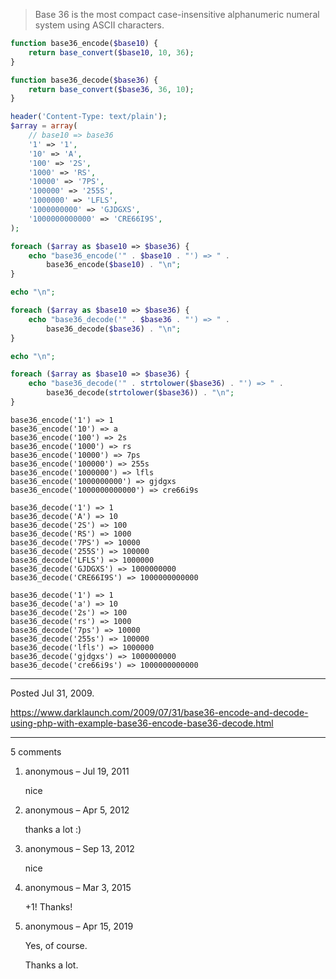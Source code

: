 > Base 36 is the most compact case-insensitive alphanumeric numeral system using ASCII characters.
```php
function base36_encode($base10) {
    return base_convert($base10, 10, 36);
}

function base36_decode($base36) {
    return base_convert($base36, 36, 10);
}
```

```php
header('Content-Type: text/plain');
$array = array(
    // base10 => base36
    '1' => '1',
    '10' => 'A',
    '100' => '2S',
    '1000' => 'RS',
    '10000' => '7PS',
    '100000' => '255S',
    '1000000' => 'LFLS',
    '1000000000' => 'GJDGXS',
    '1000000000000' => 'CRE66I9S',
);

foreach ($array as $base10 => $base36) {
    echo "base36_encode('" . $base10 . "') => " .
        base36_encode($base10) . "\n";
}

echo "\n";

foreach ($array as $base10 => $base36) {
    echo "base36_decode('" . $base36 . "') => " .
        base36_decode($base36) . "\n";
}

echo "\n";

foreach ($array as $base10 => $base36) {
    echo "base36_decode('" . strtolower($base36) . "') => " .
        base36_decode(strtolower($base36)) . "\n";
}
```

```
base36_encode('1') => 1
base36_encode('10') => a
base36_encode('100') => 2s
base36_encode('1000') => rs
base36_encode('10000') => 7ps
base36_encode('100000') => 255s
base36_encode('1000000') => lfls
base36_encode('1000000000') => gjdgxs
base36_encode('1000000000000') => cre66i9s

base36_decode('1') => 1
base36_decode('A') => 10
base36_decode('2S') => 100
base36_decode('RS') => 1000
base36_decode('7PS') => 10000
base36_decode('255S') => 100000
base36_decode('LFLS') => 1000000
base36_decode('GJDGXS') => 1000000000
base36_decode('CRE66I9S') => 1000000000000

base36_decode('1') => 1
base36_decode('a') => 10
base36_decode('2s') => 100
base36_decode('rs') => 1000
base36_decode('7ps') => 10000
base36_decode('255s') => 100000
base36_decode('lfls') => 1000000
base36_decode('gjdgxs') => 1000000000
base36_decode('cre66i9s') => 1000000000000
```

---

Posted Jul 31, 2009.

https://www.darklaunch.com/2009/07/31/base36-encode-and-decode-using-php-with-example-base36-encode-base36-decode.html

---

5 comments

<ol>
    <li>
        <div>
            anonymous &ndash; Jul 19, 2011
            <div>
                <p>nice</p>
            </div>
        </div>
    </li>
    <li>
        <div>
            anonymous &ndash; Apr 5, 2012
            <div>
                <p>thanks a lot :)</p>
            </div>
        </div>
    </li>
    <li>
        <div>
            anonymous &ndash; Sep 13, 2012
            <div>
                <p>nice</p>
            </div>
        </div>
    </li>
    <li>
        <div>
            anonymous &ndash; Mar 3, 2015
            <div>
                <p>+1! Thanks!</p>
            </div>
        </div>
    </li>
    <li>
        <div>
            anonymous &ndash; Apr 15, 2019
            <div>
                <p>Yes, of course.</p><p>Thanks a lot.</p>
            </div>
        </div>
    </li>
</ol>
